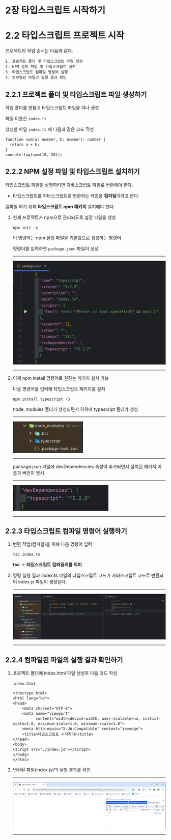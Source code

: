 # 2장 타입스크립트 시작하기

# 2.2 타입스크립트 프로젝트 시작

프로젝트의 작업 순서는 다음과 같다.

```tsx
1. 프로젝트 폴더 및 타입스크립트 파일 생성
2. NPM 설정 파일 및 타입스크립트 설치
3. 타입스크립트 컴파일 명렁어 실행
4. 컴파일된 파일의 실행 결과 확인
```

## 2.2.1 프로젝트 폴더 및 타입스크립트 파일 생성하기

작업 폴더를 만들고 타입스크립트 파일을 하나 생성

파일 이름은 `index.ts`

생성한 파일 `index.ts` 에 다음과 같은 코드 작성

```tsx
function sum(a: number, b: number): number {
  return a + b;
}
console.log(sum(10, 20));
```

## 2.2.2 NPM 설정 파일 및 타입스크립트 설치하기

타입스크립트 파일을 실행하려면 자바스크립트 파일로 변환해야 한다.

- 타입스크립트를 자바스크립트로 변환하는 작업을 **컴파일**이라고 한다.

컴파일 하기 위해 **타입스크립트 npm 패키지** 설치해야 한다.

1. 현재 프로젝트가 npm으로 관리되도록 설정 파일을 생성
    
    ```tsx
    npm init -y
    ```
    
    이 명령어는 npm 설정 파일을 기본값으로 생성하는 명령어
    
    명령어를 입력하면 `package.json` 파일이 생성 
    
    ---
    
    <img src="./image/02/1.png">
    
    ---
    

1. 이제 npm install 명령어로 원하는 패키지 설치 가능
    
    다음 명령어를 입력해 타입스크립트 패키지를 설치
    
    ```tsx
    npm install typescript -D
    ```
    
    node_modules 폴더가 생성되면서 하위에 typescript 폴더가 생성
    
    ---
    
    <img src="./image/02/2.png">
    
    ---
    
    package.json 파일에 devDependencies 속성이 추가되면서 설치된 패키지 이름과 버전이 명시
    
    ---
    
    <img src="./image/02/3.png">
    
    ---
    

## 2.2.3 타입스크립트 컴파일 명령어 실행하기

1. 변환 작업(컴파일)을 위해 다음 명령어 입력
    
    ```tsx
    tsc index.ts
    ```
    
    **tsc** → **타입스크립트 컴파일러를 의미**
    
2. 명령 실행 결과 index.ts 파일의 타입스크립트 코드가 자바스크립트 코드로 변환되어 index.js 파일이 생성된다.
    
    ---
    
    <img src="./image/02/4.png">
    
    ---
    

## 2.2.4 컴파일된 파일의 실행 결과 확인하기

1. 프로젝트 폴더에 index.html 파일 생성후 다음 코드 작성
    
    `index.html`
    
    ```tsx
    <!doctype html>
    <html lang="ko">
    <head>
    	<meta charset="UTF-8">
    	<meta name="viewport"
    	      content="width=device-width, user-scalable=no, initial-scale=1.0, maximum-scale=1.0, minimum-scale=1.0">
    	<meta http-equiv="X-UA-Compatible" content="ie=edge">
    	<title>타입스크립트 시작하기</title>
    </head>
    <body>
    <script src="./index.js"></script>
    </body>
    </html>
    ```
    

1. 변환된 파일(index.js)의 실행 결과를 확인
    
    ---
    
    <img src="./image/02/5.png">
    
    ---